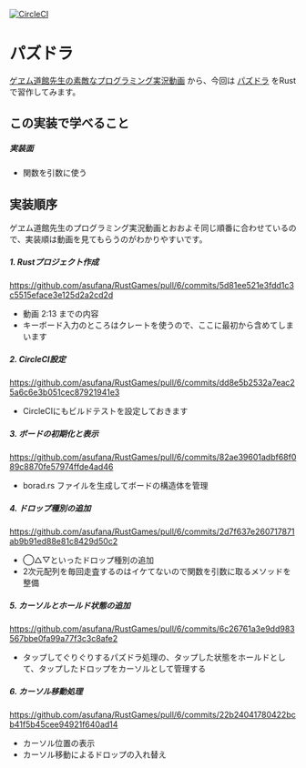 [![CircleCI](https://circleci.com/gh/asufana/RustGames.svg?style=svg)](https://circleci.com/gh/asufana/RustGames)

# パズドラ

[ゲヱム道館先生の素敵なプログラミング実況動画](https://www.youtube.com/channel/UCj3K2Xy0nQr3Jdc0nd-8zQw) から、今回は [パズドラ](https://www.youtube.com/watch?v=WUHzFk5X-aQ) をRustで習作してみます。



## この実装で学べること

##### 実装面

- 関数を引数に使う



## 実装順序

ゲヱム道館先生のプログラミング実況動画とおおよそ同じ順番に合わせているので、実装順は動画を見てもらうのがわかりやすいです。

##### 1. Rustプロジェクト作成

https://github.com/asufana/RustGames/pull/6/commits/5d81ee521e3fdd1c3c5515eface3e125d2a2cd2d

- 動画 2:13 までの内容
- キーボード入力のところはクレートを使うので、ここに最初から含めてしまいます



##### 2. CircleCI設定

https://github.com/asufana/RustGames/pull/6/commits/dd8e5b2532a7eac25a6c6e3b051cec87921941e3

- CircleCIにもビルドテストを設定しておきます



##### 3. ボードの初期化と表示

https://github.com/asufana/RustGames/pull/6/commits/82ae39601adbf68f089c8870fe57974ffde4ad46

- borad.rs ファイルを生成してボードの構造体を管理



##### 4. ドロップ種別の追加

https://github.com/asufana/RustGames/pull/6/commits/2d7f637e260717871ab9b91ed88e81c8429d50c2

- ◯△▽といったドロップ種別の追加
- 2次元配列を毎回走査するのはイケてないので関数を引数に取るメソッドを整備



##### 5. カーソルとホールド状態の追加

https://github.com/asufana/RustGames/pull/6/commits/6c26761a3e9dd983567bbe0fa99a77f3c3c8afe2

- タップしてぐりぐりするパズドラ処理の、タップした状態をホールドとして、タップしたドロップをカーソルとして管理する

##### 6. カーソル移動処理

https://github.com/asufana/RustGames/pull/6/commits/22b24041780422bcb41f5b45cee94921f640ad14

- カーソル位置の表示
- カーソル移動によるドロップの入れ替え

